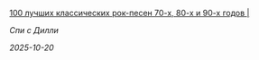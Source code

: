 <!--2025-10-20 18:53:51-->
<div class="yb">
  <a class="nodecor" href="/index.html?rok-muzyka/100_luchshih_klassicheskih_rok-pesen_70-h_80-h_i_90-h_godov">
    <img class="preview" data-videoid="https://rutube.ru/play/embed/http://rutube.ru/video/68bdb20f1d021cb0fa986bb1f38c334d/" src="http://pic.rutubelist.ru/video/2025-10-20/0b/0f/0b0f945bd378f7789dce119618bef166.jpg" align="left" alt="">
  </a>
  <div class="inlbl text">
    <p><a class="nodecor" href="/index.html?rok-muzyka/100_luchshih_klassicheskih_rok-pesen_70-h_80-h_i_90-h_godov">100 лучших классических рок-песен 70-х, 80-х и 90-х годов |</a></p>
    <p><i class="smaller2">Спи с Дилли</i></p>
    <i class="smaller3">2025-10-20</i>
  </div>
</div>
